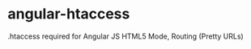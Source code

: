 angular-htaccess
================

.htaccess required for Angular JS HTML5 Mode, Routing (Pretty URLs)
